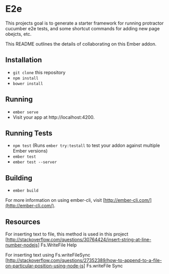 # E2e

This projects goal is to generate a starter framework for running protractor cucumber e2e tests, and some shortcut commands for adding new page obejcts, etc. 

This README outlines the details of collaborating on this Ember addon.

## Installation

* `git clone` this repository
* `npm install`
* `bower install`

## Running

* `ember serve`
* Visit your app at http://localhost:4200.

## Running Tests

* `npm test` (Runs `ember try:testall` to test your addon against multiple Ember versions)
* `ember test`
* `ember test --server`

## Building

* `ember build`

For more information on using ember-cli, visit [http://ember-cli.com/](http://ember-cli.com/).

## Resources

For inserting text to file, this method is used in this project [http://stackoverflow.com/questions/30764424/insert-string-at-line-number-nodejs] Fs.WriteFile Help

For inserting text using Fs.writeFileSync [http://stackoverflow.com/questions/27352389/how-to-append-to-a-file-on-particular-position-using-node-js] Fs.writeFile Sync
